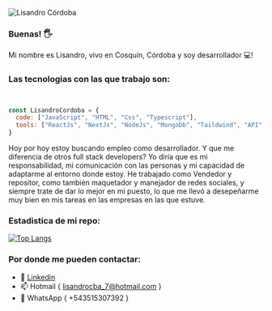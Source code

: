 ![Lisandro Córdoba](https://github.com/Lisandrocba/Lisandrocba/assets/83882363/5c225bcb-88eb-4e09-8e4b-f859ad28efd3)


### Buenas! 🖐
Mi nombre es Lisandro, vivo en Cosquín, Córdoba y soy desarrollador 💻!


### Las tecnologias con las que trabajo son:
```js


const LisandroCordoba = {
  code: ["JavaScript", "HTML", "Css", "Typescript"],
  tools: ["ReactJs", "NextJs", "NodeJs", "MongoDb", "Taildwind", "API", "GraphQL", "ReactNative"]
}


```
Hoy por hoy estoy buscando empleo como desarrollador.
Y que me diferencia de otros full stack developers?
Yo diría que es mi responsabilidad, mi comunicación con las personas y mi capacidad de adaptarme al entorno donde estoy. He trabajado como Vendedor y repositor, como también maquetador y manejador de redes sociales, y siempre trate de dar lo mejor en mi puesto, lo que me llevó a desepeñarme muy bien en mis tareas en las empresas en las que estuve.



### Estadistica de mi repo:
[![Top Langs](https://github-readme-stats.vercel.app/api/top-langs/?username=lisandrocba&layout=donut-vertical)](https://github.com/lisandrocba/github-readme-stats)
### Por donde me pueden contactar:
- 🔭 [Linkedin](https://www.linkedin.com/in/lisandrocordoba/)
- 📫 Hotmail { lisandrocba_7@hotmail.com }
- 💬 WhatsApp { +543515307392 }
  
<!--
**Lisandrocba/Lisandrocba** is a ✨ _special_ ✨ repository because its `README.md` (this file) appears on your GitHub profile.

Here are some ideas to get you started:

- 🔭 I’m currently working on ...
- 🌱 I’m currently learning ...
- 👯 I’m looking to collaborate on ...
- 🤔 I’m looking for help with ...
- 💬 Ask me about ...
- 📫 How to reach me: ...
- 😄 Pronouns: ...
- ⚡ Fun fact: ...
-->
